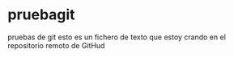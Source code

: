 # pruebagit
pruebas de git
esto es un fichero de texto
que estoy crando en el repositorio
remoto de GitHud
